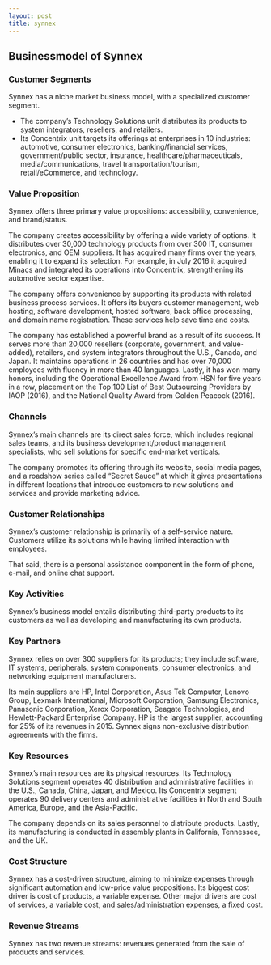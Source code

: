 ```yaml
---
layout: post
title: synnex
---
```


Businessmodel of Synnex
------------------------

### Customer Segments

Synnex has a niche market business model, with a specialized customer segment.

 * The company’s Technology Solutions unit distributes its products to system integrators, resellers, and retailers.
* Its Concentrix unit targets its offerings at enterprises in 10 industries: automotive, consumer electronics, banking/financial services, government/public sector, insurance, healthcare/pharmaceuticals, media/communications, travel transportation/tourism, retail/eCommerce, and technology.
 ### Value Proposition

Synnex offers three primary value propositions: accessibility, convenience, and brand/status.

The company creates accessibility by offering a wide variety of options. It distributes over 30,000 technology products from over 300 IT, consumer electronics, and OEM suppliers. It has acquired many firms over the years, enabling it to expand its selection. For example, in July 2016 it acquired Minacs and integrated its operations into Concentrix, strengthening its automotive sector expertise.

The company offers convenience by supporting its products with related business process services. It offers its buyers customer management, web hosting, software development, hosted software, back office processing, and domain name registration. These services help save time and costs.

The company has established a powerful brand as a result of its success. It serves more than 20,000 resellers (corporate, government, and value-added), retailers, and system integrators throughout the U.S., Canada, and Japan. It maintains operations in 26 countries and has over 70,000 employees with fluency in more than 40 languages. Lastly, it has won many honors, including the Operational Excellence Award from HSN for five years in a row, placement on the Top 100 List of Best Outsourcing Providers by IAOP (2016), and the National Quality Award from Golden Peacock (2016).

### Channels

Synnex’s main channels are its direct sales force, which includes regional sales teams, and its business development/product management specialists, who sell solutions for specific end-market verticals.

The company promotes its offering through its website, social media pages, and a roadshow series called “Secret Sauce” at which it gives presentations in different locations that introduce customers to new solutions and services and provide marketing advice.

### Customer Relationships

Synnex’s customer relationship is primarily of a self-service nature. Customers utilize its solutions while having limited interaction with employees.

That said, there is a personal assistance component in the form of phone, e-mail, and online chat support.

### Key Activities

Synnex’s business model entails distributing third-party products to its customers as well as developing and manufacturing its own products.

### Key Partners

Synnex relies on over 300 suppliers for its products; they include software, IT systems, peripherals, system components, consumer electronics, and networking equipment manufacturers.

Its main suppliers are HP, Intel Corporation, Asus Tek Computer, Lenovo Group, Lexmark International, Microsoft Corporation, Samsung Electronics, Panasonic Corporation, Xerox Corporation, Seagate Technologies, and Hewlett-Packard Enterprise Company. HP is the largest supplier, accounting for 25% of its revenues in 2015. Synnex signs non-exclusive distribution agreements with the firms.

### Key Resources

Synnex’s main resources are its physical resources. Its Technology Solutions segment operates 40 distribution and administrative facilities in the U.S., Canada, China, Japan, and Mexico. Its Concentrix segment operates 90 delivery centers and administrative facilities in North and South America, Europe, and the Asia-Pacific.

The company depends on its sales personnel to distribute products. Lastly, its manufacturing is conducted in assembly plants in California, Tennessee, and the UK.

### Cost Structure

Synnex has a cost-driven structure, aiming to minimize expenses through significant automation and low-price value propositions. Its biggest cost driver is cost of products, a variable expense. Other major drivers are cost of services, a variable cost, and sales/administration expenses, a fixed cost.

### Revenue Streams

Synnex has two revenue streams: revenues generated from the sale of products and services.
